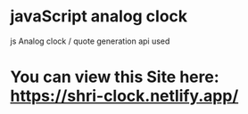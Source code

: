 # javaScript analog clock

js Analog clock / quote generation api used

# You can view this Site here: https://shri-clock.netlify.app/
